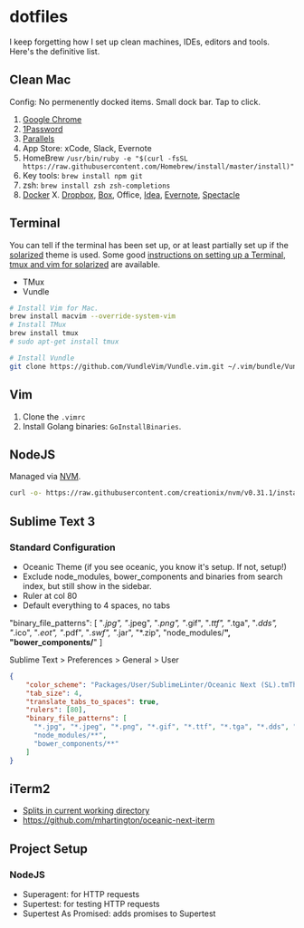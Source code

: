 # dotfiles

I keep forgetting how I set up clean machines, IDEs, editors and tools. Here's the definitive list.

## Clean Mac

Config: No permenently docked items. Small dock bar. Tap to click.

1. [Google Chrome](https://chrome.com)
2. [1Password](https://agilebits.com/downloads)
3. [Parallels](http://www.parallels.com/products/desktop/download/)
3. App Store: xCode, Slack, Evernote
4. HomeBrew `/usr/bin/ruby -e "$(curl -fsSL https://raw.githubusercontent.com/Homebrew/install/master/install)"
`
5. Key tools: `brew install npm git`
5. zsh: `brew install zsh zsh-completions`
6. [Docker](https://docs.docker.com/docker-for-mac/)
X. [Dropbox](https://www.dropbox.com/downloading?src=index), [Box](https://www.box.com/resources/downloads), Office, [Idea](https://www.jetbrains.com/idea/#chooseYourEdition), [Evernote](https://evernote.com/download/), [Spectacle](https://www.spectacleapp.com/)


## Terminal

You can tell if the terminal has been set up, or at least partially set up if the [solarized](http://ethanschoonover.com/solarized) theme is used. Some good [instructions on setting up a Terminal, tmux and vim for solarized](http://www.terminally-incoherent.com/blog/2012/10/17/vim-solarized-and-tmux/) are available.

- TMux
- Vundle


```bash
# Install Vim for Mac.
brew install macvim --override-system-vim
# Install TMux
brew install tmux
# sudo apt-get install tmux

# Install Vundle
git clone https://github.com/VundleVim/Vundle.vim.git ~/.vim/bundle/Vundle.vim
```

## Vim

1. Clone the `.vimrc`
2. Install Golang binaries: `GoInstallBinaries`.

## NodeJS

Managed via [NVM](https://github.com/creationix/nvm).

```bash
curl -o- https://raw.githubusercontent.com/creationix/nvm/v0.31.1/install.sh | bash
```

## Sublime Text 3

### Standard Configuration

- Oceanic Theme (if you see oceanic, you know it's setup. If not, setup!)
- Exclude node_modules, bower_components and binaries from search index, but still show in the sidebar.
- Ruler at col 80
- Default everything to 4 spaces, no tabs

"binary_file_patterns": [
  "*.jpg", "*.jpeg", "*.png", "*.gif", "*.ttf", "*.tga", "*.dds", "*.ico", "*.eot", "*.pdf", "*.swf", "*.jar", "*.zip",
  "node_modules/**",
  "bower_components/**"
]

Sublime Text > Preferences > General > User

```json
{
	"color_scheme": "Packages/User/SublimeLinter/Oceanic Next (SL).tmTheme",
	"tab_size": 4,
	"translate_tabs_to_spaces": true,
    "rulers": [80],
    "binary_file_patterns": [
      "*.jpg", "*.jpeg", "*.png", "*.gif", "*.ttf", "*.tga", "*.dds", "*.ico", "*.eot", "*.pdf", "*.swf", "*.jar", "*.zip",
      "node_modules/**",
      "bower_components/**"
    ]
}

```

## iTerm2

- [Splits in current working directory](https://coderwall.com/p/9xo7aq/open-up-iterm2-splits-in-current-working-directory)
- https://github.com/mhartington/oceanic-next-iterm

## Project Setup

### NodeJS

- Superagent: for HTTP requests
- Supertest: for testing HTTP requests
- Supertest As Promised: adds promises to Supertest
